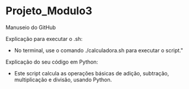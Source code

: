 # Projeto_Modulo3
 Manuseio do GitHub

Explicação para executar o .sh:
- No terminal, use o comando ./calculadora.sh para executar o script."
  
Explicação do seu código em Python:
- Este script calcula as operações básicas de adição, subtração, multiplicação e divisão, usando Python.
